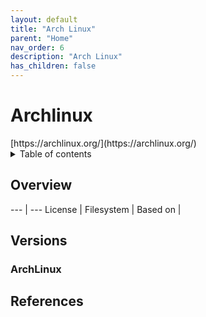 ```yaml
---
layout: default
title: "Arch Linux"
parent: "Home"
nav_order: 6
description: "Arch Linux"
has_children: false
---
```


<h1>Archlinux</h1>
[https://archlinux.org/](https://archlinux.org/)

<details close markdown="block">
  <summary>
    Table of contents
  </summary>
  {: .text-delta }
1. TOC
{:toc}
</details>

## Overview
--- | ---
License | 
Filesystem | 
Based on | 

## Versions

### ArchLinux 


## References
